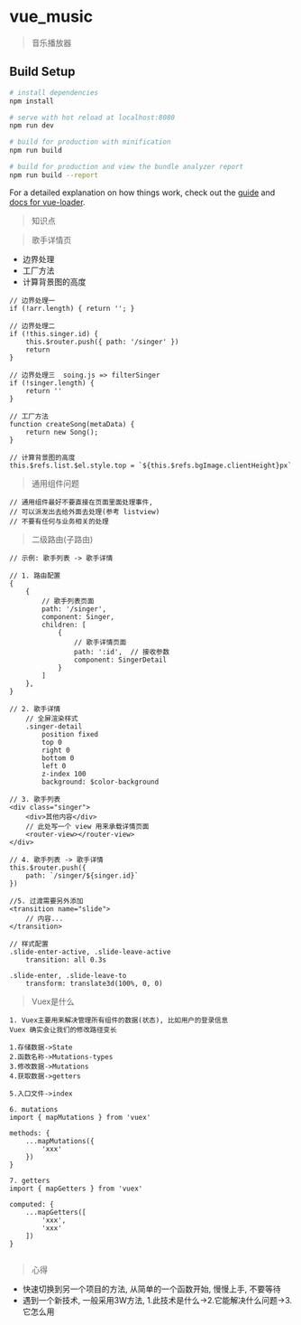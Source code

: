 # vue_music

> 音乐播放器

## Build Setup

``` bash
# install dependencies
npm install

# serve with hot reload at localhost:8080
npm run dev

# build for production with minification
npm run build

# build for production and view the bundle analyzer report
npm run build --report
```

For a detailed explanation on how things work, check out the [guide](http://vuejs-templates.github.io/webpack/) and [docs for vue-loader](http://vuejs.github.io/vue-loader).


> 知识点

> 歌手详情页
* 边界处理
* 工厂方法
* 计算背景图的高度

```
// 边界处理一
if (!arr.length) { return ''; }

// 边界处理二
if (!this.singer.id) {
    this.$router.push({ path: '/singer' })
    return
}

// 边界处理三  soing.js => filterSinger
if (!singer.length) {
    return ''
}
```

```
// 工厂方法
function createSong(metaData) {
    return new Song();
}

// 计算背景图的高度
this.$refs.list.$el.style.top = `${this.$refs.bgImage.clientHeight}px`
```

> 通用组件问题

```
// 通用组件最好不要直接在页面里面处理事件, 
// 可以派发出去给外面去处理(参考 listview)
// 不要有任何与业务相关的处理

```

> 二级路由(子路由)

```
// 示例: 歌手列表 -> 歌手详情

// 1. 路由配置
{
    {
        // 歌手列表页面
        path: '/singer',
        component: Singer,
        children: [
            {
                // 歌手详情页面
                path: ':id',  // 接收参数
                component: SingerDetail
            }
        ]
    },
}

// 2. 歌手详情
    // 全屏渲染样式
    .singer-detail
        position fixed
        top 0
        right 0
        bottom 0
        left 0
        z-index 100
        background: $color-background

// 3. 歌手列表
<div class="singer">
    <div>其他内容</div>
    // 此处写一个 view 用来承载详情页面
    <router-view></router-view>
</div>

// 4. 歌手列表 -> 歌手详情
this.$router.push({
    path: `/singer/${singer.id}`
})

//5. 过渡需要另外添加
<transition name="slide">
    // 内容...
</transition>

// 样式配置
.slide-enter-active, .slide-leave-active
    transition: all 0.3s

.slide-enter, .slide-leave-to
    transform: translate3d(100%, 0, 0)
```

> Vuex是什么
```
1. Vuex主要用来解决管理所有组件的数据(状态), 比如用户的登录信息
Vuex 确实会让我们的修改路径变长

1.存储数据->State
2.函数名称->Mutations-types
3.修改数据->Mutations
4.获取数据->getters

5.入口文件->index

6. mutations 
import { mapMutations } from 'vuex'

methods: {
    ...mapMutations({
        'xxx'
    })
}

7. getters
import { mapGetters } from 'vuex'

computed: {
    ...mapGetters([
        'xxx',
        'xxx'
    ])
}


```


> 心得

* 快速切换到另一个项目的方法, 从简单的一个函数开始, 慢慢上手, 不要等待
* 遇到一个新技术, 一般采用3W方法, 1.此技术是什么->2.它能解决什么问题->3.它怎么用